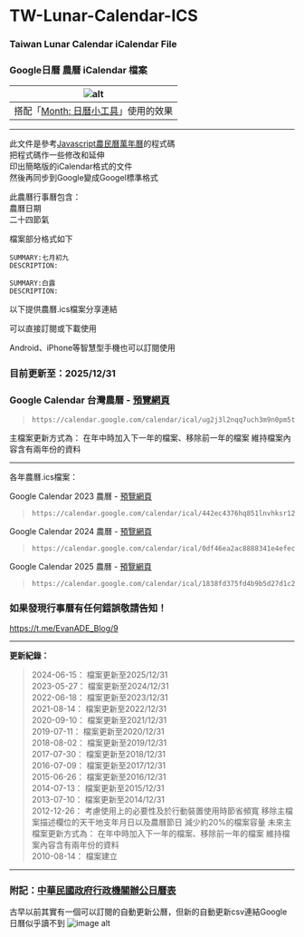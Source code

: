 # TW-Lunar-Calendar-ICS
### Taiwan Lunar Calendar iCalendar File
### Google日曆 農曆 iCalendar 檔案


|                                                                                                         ![alt](https://telegra.ph/file/629830f5a5792c88c19aa.png)                                                                                                          |
|:--------------------------------------------------------------------------------------------------------------------------------------------------------------------------------------------------------------------------------------------------------------------------:|
| 搭配「[Month: 日曆小工具](https://www.google.com/url?sa=t&source=web&rct=j&opi=89978449&url=https://play.google.com/store/apps/details%3Fid%3Dcom.candl.chronos%26hl%3Dzh_TW&ved=2ahUKEwi31PLnw9KKAxUQdvUHHSlWC9QQFnoECBcQAQ&usg=AOvVaw0PuJ9F2svuj7QwpmFxRv0y)」使用的效果 |

---

此文件是參考[Javascript農民曆萬年曆](http://dolphin.cc.ncu.edu.tw/lunar.html)的程式碼  
把程式碼作一些修改和延伸  
印出簡略版的iCalendar格式的文件  
然後再同步到Google變成Googel標準格式  

此農曆行事曆包含：  
農曆日期  
二十四節氣  

檔案部分格式如下

    SUMMARY:七月初九 
    DESCRIPTION:
     
    SUMMARY:白露 
    DESCRIPTION:

以下提供農曆.ics檔案分享連結

可以直接訂閱或下載使用

Android、iPhone等智慧型手機也可以訂閱使用

### 目前更新至：**2025/12/31**

### Google Calendar 台灣農曆 - [預覽網頁](https://www.google.com/calendar/embed?src=ug2j3l2nqq7uch3m9n0pm5t2lo%40group.calendar.google.com&ctz=Asia/Taipei)  
>     https://calendar.google.com/calendar/ical/ug2j3l2nqq7uch3m9n0pm5t2lo%40group.calendar.google.com/public/basic.ics
主檔案更新方式為： 在年中時加入下一年的檔案、移除前一年的檔案 維持檔案內容含有兩年份的資料

---
各年農曆.ics檔案： 

Google Calendar 2023 農曆 - [預覽網頁](https://calendar.google.com/calendar/embed?src=442ec4376hq851lnvhksr12rcc%40group.calendar.google.com&ctz=Asia%2FTaipei)  
>     https://calendar.google.com/calendar/ical/442ec4376hq851lnvhksr12rcc%40group.calendar.google.com/public/basic.ics

Google Calendar 2024 農曆 - [預覽網頁](https://calendar.google.com/calendar/embed?src=0df46ea2ac8888341e4efecb0498f27b388ef906015d1ca1442e02ca98b75374%40group.calendar.google.com&ctz=Asia%2FTaipei)  
>     https://calendar.google.com/calendar/ical/0df46ea2ac8888341e4efecb0498f27b388ef906015d1ca1442e02ca98b75374%40group.calendar.google.com/public/basic.ics

Google Calendar 2025 農曆  - [預覽網頁](https://calendar.google.com/calendar/embed?src=1838fd375fd4b9b5d27d1c280b8e7127d19a0f49d86712a9320d7deaba963442%40group.calendar.google.com&ctz=Asia%2FTaipei)  
>     https://calendar.google.com/calendar/ical/1838fd375fd4b9b5d27d1c280b8e7127d19a0f49d86712a9320d7deaba963442%40group.calendar.google.com/public/basic.ics


### 如果發現行事曆有任何錯誤敬請告知！
https://t.me/EvanADE_Blog/9

---

**更新紀錄：**  
> 2024-06-15： 檔案更新至2025/12/31  
> 2023-05-27： 檔案更新至2024/12/31  
> 2022-06-18： 檔案更新至2023/12/31  
> 2021-08-14： 檔案更新至2022/12/31  
> 2020-09-10： 檔案更新至2021/12/31  
> 2019-07-11： 檔案更新至2020/12/31  
> 2018-08-02： 檔案更新至2019/12/31  
> 2017-07-30： 檔案更新至2018/12/31  
> 2016-07-09： 檔案更新至2017/12/31  
> 2015-06-26： 檔案更新至2016/12/31  
> 2014-07-13： 檔案更新至2015/12/31  
> 2013-07-10： 檔案更新至2014/12/31  
> 2012-12-26： 考慮使用上的必要性及於行動裝置使用時節省頻寬 移除主檔案描述欄位的天干地支年月日以及農曆節日 減少約20%的檔案容量 未來主檔案更新方式為： 在年中時加入下一年的檔案、移除前一年的檔案 維持檔案內容含有兩年份的資料  
> 2010-08-14： 檔案建立  

---

### 附記：[中華民國政府行政機關辦公日曆表](https://data.gov.tw/dataset/14718)
古早以前其實有一個可以訂閱的自動更新公曆，但新的自動更新csv連結Google日曆似乎讀不到
![image alt](https://telegra.ph/file/8b44adae031d7acfdcb48.png)
